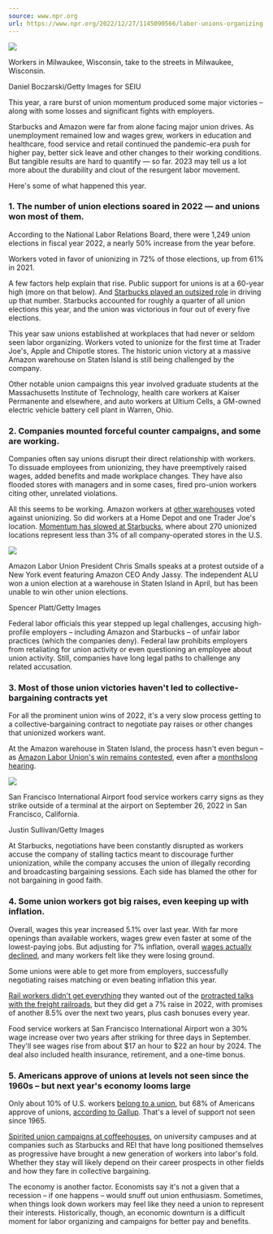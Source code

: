 ```yaml
---
source: www.npr.org
url: https://www.npr.org/2022/12/27/1145090566/labor-unions-organizing-elections-worker-rights-wages
---
```


  ![](https://media.npr.org/assets/img/2022/12/22/gettyimages-1436508054-2d9e791cc7f45f6e62e4b65400617ab26d6718d5.jpg?s=700&c=85&f=jpeg)

Workers in Milwaukee, Wisconsin, take to the streets in Milwaukee, Wisconsin.

Daniel Boczarski/Getty Images for SEIU

This year, a rare burst of union momentum produced some major victories – along with some losses and significant fights with employers.

Starbucks and Amazon were far from alone facing major union drives. As unemployment remained low and wages grew, workers in education and healthcare, food service and retail continued the pandemic-era push for higher pay, better sick leave and other changes to their working conditions. But tangible results are hard to quantify — so far. 2023 may tell us a lot more about the durability and clout of the resurgent labor movement.

Here's some of what happened this year.

### 1\. The number of union elections soared in 2022 — and unions won most of them.

According to the National Labor Relations Board, there were 1,249 union elections in fiscal year 2022, a nearly 50% increase from the year before.

Workers voted in favor of unionizing in 72% of those elections, up from 61% in 2021.

A few factors help explain that rise. Public support for unions is at a 60-year high (more on that below). And [Starbucks played an outsized role](https://www.npr.org/2022/05/01/1095477792/union-election-labor-starbucks-workers-food-service-representation) in driving up that number. Starbucks accounted for roughly a quarter of all union elections this year, and the union was victorious in four out of every five elections.

This year saw unions established at workplaces that had never or seldom seen labor organizing. Workers voted to unionize for the first time at Trader Joe's, Apple and Chipotle stores. The historic union victory at a massive Amazon warehouse on Staten Island is still being challenged by the company.

Other notable union campaigns this year involved graduate students at the Massachusetts Institute of Technology, health care workers at Kaiser Permanente and elsewhere, and auto workers at Ultium Cells, a GM-owned electric vehicle battery cell plant in Warren, Ohio.

### 2\. Companies mounted forceful counter campaigns, and some are working.

Companies often say unions disrupt their direct relationship with workers. To dissuade employees from unionizing, they have preemptively raised wages, added benefits and made workplace changes. They have also flooded stores with managers and in some cases, fired pro-union workers citing other, unrelated violations.

All this seems to be working. Amazon workers at [other warehouses](https://www.npr.org/2022/10/18/1128487687/amazon-workers-vote-against-unionizing-at-upstate-ny-warehouse) voted against unionizing. So did workers at a Home Depot and one Trader Joe's location. [Momentum has slowed at Starbucks](https://www.npr.org/2022/10/02/1124680518/starbucks-union-busting-howard-schultz-nlrb), where about 270 unionized locations represent less than 3% of all company-operated stores in the U.S.

  ![](https://media.npr.org/assets/img/2022/12/22/gettyimages-1445806081-f3acd74c3fb4ff982e9981a6f90c89647af9482d.jpg?s=700&c=85&f=jpeg)

Amazon Labor Union President Chris Smalls speaks at a protest outside of a New York event featuring Amazon CEO Andy Jassy. The independent ALU won a union election at a warehouse in Staten Island in April, but has been unable to win other union elections.

Spencer Platt/Getty Images

Federal labor officials this year stepped up legal challenges, accusing high-profile employers – including Amazon and Starbucks – of unfair labor practices (which the companies deny). Federal law prohibits employers from retaliating for union activity or even questioning an employee about union activity. Still, companies have long legal paths to challenge any related accusation.

### 3\. Most of those union victories haven't led to collective-bargaining contracts yet

For all the prominent union wins of 2022, it's a very slow process getting to a collective-bargaining contract to negotiate pay raises or other changes that unionized workers want.

At the Amazon warehouse in Staten Island, the process hasn't even begun – as [Amazon Labor Union's win remains contested](https://www.npr.org/2022/09/01/1116315891/amazon-loses-key-step-in-its-attempt-to-reverse-its-workers-historic-union-vote), even after a [monthslong hearing](https://www.npr.org/2022/06/22/1106410279/zoom-hearing-amazon-labor-union-overturn-staten-island-warehouse-nlrb).

  ![](https://media.npr.org/assets/img/2022/12/22/gettyimages-1427657425-546df741f0c55a9143529cec2873d02efd7f242f.jpg?s=700&c=85&f=jpeg)

San Francisco International Airport food service workers carry signs as they strike outside of a terminal at the airport on September 26, 2022 in San Francisco, California.

Justin Sullivan/Getty Images

At Starbucks, negotiations have been constantly disrupted as workers accuse the company of stalling tactics meant to discourage further unionization, while the company accuses the union of illegally recording and broadcasting bargaining sessions. Each side has blamed the other for not bargaining in good faith.

### 4\. Some union workers got big raises, even keeping up with inflation.

Overall, wages this year increased 5.1% over last year. With far more openings than available workers, wages grew even faster at some of the lowest-paying jobs. But adjusting for 7% inflation, overall [wages actually declined](https://www.npr.org/2022/12/22/1144157601/inflation-pricier-cheaper-2022-charts), and many workers felt like they were losing ground.

Some unions were able to get more from employers, successfully negotiating raises matching or even beating inflation this year.

[Rail workers didn't get everything](https://www.npr.org/2022/12/02/1140265413/rail-workers-biden-unions-freight-railroads-averted-strike) they wanted out of the [protracted talks with the freight railroads](https://www.npr.org/2022/11/21/1137640529/railroads-freight-rail-unions-vote-contract-strike), but they did get a 7% raise in 2022, with promises of another 8.5% over the next two years, plus cash bonuses every year.

Food service workers at San Francisco International Airport won a 30% wage increase over two years after striking for three days in September. They'll see wages rise from about $17 an hour to $22 an hour by 2024. The deal also included health insurance, retirement, and a one-time bonus.

### 5\. Americans approve of unions at levels not seen since the 1960s – but next year's economy looms large

Only about 10% of U.S. workers [belong to a union](https://www.bls.gov/news.release/union2.nr0.htm), but 68% of Americans approve of unions, [according to Gallup](https://news.gallup.com/poll/354455/approval-labor-unions-highest-point-1965.aspx). That's a level of support not seen since 1965.

[Spirited union campaigns at coffeehouses](https://www.npr.org/2022/07/01/1105117961/starbucks-union-organizing-labor-teamsters-coffee-workers), on university campuses and at companies such as Starbucks and REI that have long positioned themselves as progressive have brought a new generation of workers into labor's fold. Whether they stay will likely depend on their career prospects in other fields and how they fare in collective bargaining.

The economy is another factor. Economists say it's not a given that a recession – if one happens – would snuff out union enthusiasm. Sometimes, when things look down workers may feel like they need a union to represent their interests. Historically, though, an economic downturn is a difficult moment for labor organizing and campaigns for better pay and benefits.
